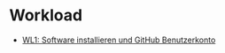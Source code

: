 # Workload

- [WL1: Software installieren und GitHub Benutzerkonto](https://webmapping.github.io/workload/wl1)
